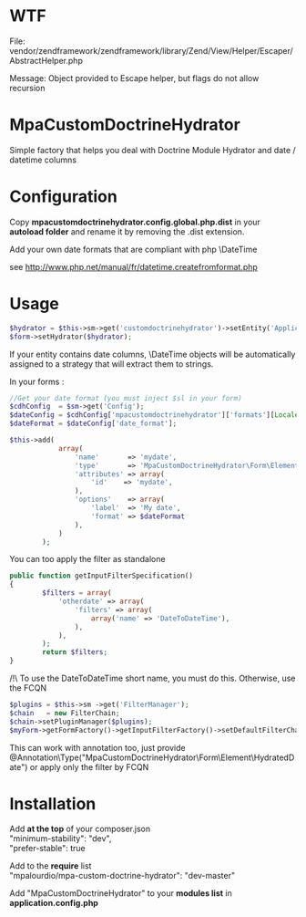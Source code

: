 WTF
===
File:
vendor/zendframework/zendframework/library/Zend/View/Helper/Escaper/AbstractHelper.php

Message:
Object provided to Escape helper, but flags do not allow recursion

MpaCustomDoctrineHydrator
======================

Simple factory that helps you deal with Doctrine Module Hydrator and date / datetime columns

Configuration
=====
Copy **mpacustomdoctrinehydrator.config.global.php.dist** in your **autoload folder** and rename it by removing the .dist
extension.

Add your own date formats that are compliant with php \DateTime

see http://www.php.net/manual/fr/datetime.createfromformat.php

Usage
=====

```php
$hydrator = $this->sm->get('customdoctrinehydrator')->setEntity('Application\Entity\Myentity');
$form->setHydrator($hydrator);
```

If your entity contains date columns, \DateTime objects will be automatically assigned to a strategy that will extract them to strings.

In your forms :
```php
//Get your date format (you must inject $sl in your form)
$cdhConfig  = $sm->get('Config');
$dateConfig = $cdhConfig['mpacustomdoctrinehydrator']['formats'][Locale::getDefault()];
$dateFormat = $dateConfig['date_format'];

$this->add(
            array(
                'name'       => 'mydate',
                'type'       => 'MpaCustomDoctrineHydrator\Form\Element\HydratedDate',
                'attributes' => array(
                    'id'    => 'mydate',
                ),
                'options'    => array(
                    'label'  => 'My date',
                    'format' => $dateFormat
                ),
            )
        );
```

You can too apply the filter as standalone
```php
public function getInputFilterSpecification()
{
        $filters = array(
            'otherdate' => array(
                'filters' => array(
                    array('name' => 'DateToDateTime'),
                ),
            ),
        );
        return $filters;
}
```

/!\ To use the DateToDateTime short name, you must do this. Otherwise, use the FCQN
```php
$plugins = $this->sm ->get('FilterManager');
$chain   = new FilterChain;
$chain->setPluginManager($plugins);
$myForm->getFormFactory()->getInputFilterFactory()->setDefaultFilterChain($chain);
```

This can work with annotation too, just provide @Annotation\Type("MpaCustomDoctrineHydrator\Form\Element\HydratedDate") or apply only the filter by FCQN


Installation
============
Add **at the top** of your composer.json  
"minimum-stability": "dev",  
"prefer-stable": true

Add to the **require** list  
"mpalourdio/mpa-custom-doctrine-hydrator": "dev-master"

Add "MpaCustomDoctrineHydrator" to your **modules list** in **application.config.php**
